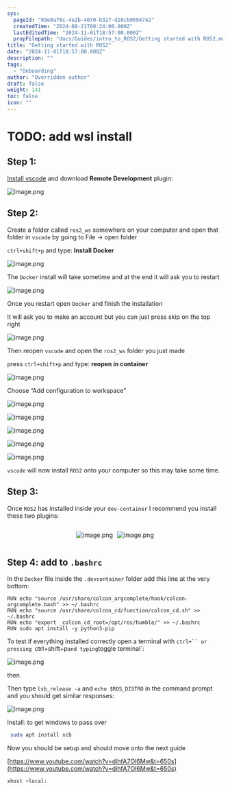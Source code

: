```yaml
---
sys:
  pageId: "89e0a78c-4e2b-4070-b327-d28cb0694742"
  createdTime: "2024-08-21T00:24:00.000Z"
  lastEditedTime: "2024-11-01T18:57:00.000Z"
  propFilepath: "docs/Guides/intro_to_ROS2/Getting started with ROS2.md"
title: "Getting started with ROS2"
date: "2024-11-01T18:57:00.000Z"
description: ""
tags:
  - "Onboarding"
author: "Overridden author"
draft: false
weight: 141
toc: false
icon: ""
---
```


# TODO: add wsl install

## Step 1:

[Install vscode](https://code.visualstudio.com/download) and download **Remote Development** plugin:

![image.png](https://prod-files-secure.s3.us-west-2.amazonaws.com/d518164a-d88e-44d1-a4ee-3adb3bd8bce0/efb52993-1881-4a40-b95e-6f020334f022/image.png?X-Amz-Algorithm=AWS4-HMAC-SHA256&X-Amz-Content-Sha256=UNSIGNED-PAYLOAD&X-Amz-Credential=ASIAZI2LB466UWW6YBND%2F20250429%2Fus-west-2%2Fs3%2Faws4_request&X-Amz-Date=20250429T100947Z&X-Amz-Expires=3600&X-Amz-Security-Token=IQoJb3JpZ2luX2VjEPL%2F%2F%2F%2F%2F%2F%2F%2F%2F%2FwEaCXVzLXdlc3QtMiJHMEUCIQCx4rIXWF16e%2Fl%2BXoF01Xn2%2BZ7Iz7JEtC9XtBOvOmSMkQIgIH0JVOMgW%2BkbCpTHmlGZcWUnynFZfTmsvh39sBkAMMkqiAQIi%2F%2F%2F%2F%2F%2F%2F%2F%2F%2F%2FARAAGgw2Mzc0MjMxODM4MDUiDJuY4fSYsS%2FDtmvMuSrcA0m6FzQi7fIUYjwmVP3Z1cEmx%2FTSQA9hNd6IGkTlX1PaQ6nWuXCCWQLAEIFjqZehP9RljCIe10gLIUiwwi78G%2B7x3FcUZgRPJ3DcsPl7Zh2Smt7EvK8K8X9XO3vM9iUIkXps6QyAfCNnerL4ODkoqYVWLvO7zpZ0%2B8jQoKtNS9uunAl6Dcw1SPuh436dU9HYmW3%2F%2Brr32AM38UAbyLE0KIQnscuUsyfpOIQBJz59twn7ptTQzBRRj0kTk3lgpAeqEBd97eeUwsOxHIsOIm%2Bx9Yb4%2Fs5E%2FM5BTZcEy1WQYqb4ZC6T8hppfzy8CdXswPO724dRys%2BTRszE%2B32oFPNYvAtxFwj8Orw5h16lUqy79vBMvbpeknjyokJOCUnMuEaJXYJkr3jzIFQ%2F5Go4c8L4v2q0dHCovl%2Bg%2B2KnJdmIntSe69Vz%2FtU%2FLKR1CR%2B6P63ABP2THq%2FAoxFpuhagpv0WKEVNSifSGNV1i89Tw1CM7TlmlB5MBmmMa%2B%2FjqX7M3eDrK3dvSgE32%2Bie0jE%2B2KR9q4iOHUXk2JUMo14Xh9TWU5ol8blhPJUgPI%2BxCu94vSJniFTBe61%2F3OWnFwBZXKr9VjfYqk%2BufY0Zjxb6XUXngZ%2BpsrhU1VtrofOMEk%2FeMPzDwsAGOqUBT8hxcqKrLLFthxgWEHIxSytGfGApYqNGENss1EtQszekeoRdL3umHqiuWwL6RUSN9z9J%2BHg2LwN72zTM2PBzwEB2w2tMAE5hOOUhqCF30egsE6gPAywadGhEn1bCsFmsMG0FXJxQsSEu2vYxIHKaN1h6MeWXJlRkpdvUSw8%2FSRdqz7G5vGZW7Fnuc4iBhi3jArW1OUpzijcTRMST3iNav%2FYAEBQr&X-Amz-Signature=1aaf79373227ef639e18244dbc80cb0ddbd061bafe7df0f5973c1f473833d324&X-Amz-SignedHeaders=host&x-id=GetObject)

## Step 2:

Create a folder called `ros2_ws` somewhere on your computer and open that folder in `vscode` by going to File → open folder 

`ctrl+shift+p` and type: **Install Docker**

![image.png](https://prod-files-secure.s3.us-west-2.amazonaws.com/d518164a-d88e-44d1-a4ee-3adb3bd8bce0/2269dc0e-1cd5-47ff-bceb-c04ad9b2eab0/image.png?X-Amz-Algorithm=AWS4-HMAC-SHA256&X-Amz-Content-Sha256=UNSIGNED-PAYLOAD&X-Amz-Credential=ASIAZI2LB466UWW6YBND%2F20250429%2Fus-west-2%2Fs3%2Faws4_request&X-Amz-Date=20250429T100947Z&X-Amz-Expires=3600&X-Amz-Security-Token=IQoJb3JpZ2luX2VjEPL%2F%2F%2F%2F%2F%2F%2F%2F%2F%2FwEaCXVzLXdlc3QtMiJHMEUCIQCx4rIXWF16e%2Fl%2BXoF01Xn2%2BZ7Iz7JEtC9XtBOvOmSMkQIgIH0JVOMgW%2BkbCpTHmlGZcWUnynFZfTmsvh39sBkAMMkqiAQIi%2F%2F%2F%2F%2F%2F%2F%2F%2F%2F%2FARAAGgw2Mzc0MjMxODM4MDUiDJuY4fSYsS%2FDtmvMuSrcA0m6FzQi7fIUYjwmVP3Z1cEmx%2FTSQA9hNd6IGkTlX1PaQ6nWuXCCWQLAEIFjqZehP9RljCIe10gLIUiwwi78G%2B7x3FcUZgRPJ3DcsPl7Zh2Smt7EvK8K8X9XO3vM9iUIkXps6QyAfCNnerL4ODkoqYVWLvO7zpZ0%2B8jQoKtNS9uunAl6Dcw1SPuh436dU9HYmW3%2F%2Brr32AM38UAbyLE0KIQnscuUsyfpOIQBJz59twn7ptTQzBRRj0kTk3lgpAeqEBd97eeUwsOxHIsOIm%2Bx9Yb4%2Fs5E%2FM5BTZcEy1WQYqb4ZC6T8hppfzy8CdXswPO724dRys%2BTRszE%2B32oFPNYvAtxFwj8Orw5h16lUqy79vBMvbpeknjyokJOCUnMuEaJXYJkr3jzIFQ%2F5Go4c8L4v2q0dHCovl%2Bg%2B2KnJdmIntSe69Vz%2FtU%2FLKR1CR%2B6P63ABP2THq%2FAoxFpuhagpv0WKEVNSifSGNV1i89Tw1CM7TlmlB5MBmmMa%2B%2FjqX7M3eDrK3dvSgE32%2Bie0jE%2B2KR9q4iOHUXk2JUMo14Xh9TWU5ol8blhPJUgPI%2BxCu94vSJniFTBe61%2F3OWnFwBZXKr9VjfYqk%2BufY0Zjxb6XUXngZ%2BpsrhU1VtrofOMEk%2FeMPzDwsAGOqUBT8hxcqKrLLFthxgWEHIxSytGfGApYqNGENss1EtQszekeoRdL3umHqiuWwL6RUSN9z9J%2BHg2LwN72zTM2PBzwEB2w2tMAE5hOOUhqCF30egsE6gPAywadGhEn1bCsFmsMG0FXJxQsSEu2vYxIHKaN1h6MeWXJlRkpdvUSw8%2FSRdqz7G5vGZW7Fnuc4iBhi3jArW1OUpzijcTRMST3iNav%2FYAEBQr&X-Amz-Signature=b3c4dad29b0ad3887e1a9eb6daac6779e616c27f3da9da23fb6665cea011605d&X-Amz-SignedHeaders=host&x-id=GetObject)

The `Docker` install will take sometime and at the end it will ask you to restart

![image.png](https://prod-files-secure.s3.us-west-2.amazonaws.com/d518164a-d88e-44d1-a4ee-3adb3bd8bce0/ed233f78-be33-4b1f-b89c-9c346c0e961e/image.png?X-Amz-Algorithm=AWS4-HMAC-SHA256&X-Amz-Content-Sha256=UNSIGNED-PAYLOAD&X-Amz-Credential=ASIAZI2LB466UWW6YBND%2F20250429%2Fus-west-2%2Fs3%2Faws4_request&X-Amz-Date=20250429T100947Z&X-Amz-Expires=3600&X-Amz-Security-Token=IQoJb3JpZ2luX2VjEPL%2F%2F%2F%2F%2F%2F%2F%2F%2F%2FwEaCXVzLXdlc3QtMiJHMEUCIQCx4rIXWF16e%2Fl%2BXoF01Xn2%2BZ7Iz7JEtC9XtBOvOmSMkQIgIH0JVOMgW%2BkbCpTHmlGZcWUnynFZfTmsvh39sBkAMMkqiAQIi%2F%2F%2F%2F%2F%2F%2F%2F%2F%2F%2FARAAGgw2Mzc0MjMxODM4MDUiDJuY4fSYsS%2FDtmvMuSrcA0m6FzQi7fIUYjwmVP3Z1cEmx%2FTSQA9hNd6IGkTlX1PaQ6nWuXCCWQLAEIFjqZehP9RljCIe10gLIUiwwi78G%2B7x3FcUZgRPJ3DcsPl7Zh2Smt7EvK8K8X9XO3vM9iUIkXps6QyAfCNnerL4ODkoqYVWLvO7zpZ0%2B8jQoKtNS9uunAl6Dcw1SPuh436dU9HYmW3%2F%2Brr32AM38UAbyLE0KIQnscuUsyfpOIQBJz59twn7ptTQzBRRj0kTk3lgpAeqEBd97eeUwsOxHIsOIm%2Bx9Yb4%2Fs5E%2FM5BTZcEy1WQYqb4ZC6T8hppfzy8CdXswPO724dRys%2BTRszE%2B32oFPNYvAtxFwj8Orw5h16lUqy79vBMvbpeknjyokJOCUnMuEaJXYJkr3jzIFQ%2F5Go4c8L4v2q0dHCovl%2Bg%2B2KnJdmIntSe69Vz%2FtU%2FLKR1CR%2B6P63ABP2THq%2FAoxFpuhagpv0WKEVNSifSGNV1i89Tw1CM7TlmlB5MBmmMa%2B%2FjqX7M3eDrK3dvSgE32%2Bie0jE%2B2KR9q4iOHUXk2JUMo14Xh9TWU5ol8blhPJUgPI%2BxCu94vSJniFTBe61%2F3OWnFwBZXKr9VjfYqk%2BufY0Zjxb6XUXngZ%2BpsrhU1VtrofOMEk%2FeMPzDwsAGOqUBT8hxcqKrLLFthxgWEHIxSytGfGApYqNGENss1EtQszekeoRdL3umHqiuWwL6RUSN9z9J%2BHg2LwN72zTM2PBzwEB2w2tMAE5hOOUhqCF30egsE6gPAywadGhEn1bCsFmsMG0FXJxQsSEu2vYxIHKaN1h6MeWXJlRkpdvUSw8%2FSRdqz7G5vGZW7Fnuc4iBhi3jArW1OUpzijcTRMST3iNav%2FYAEBQr&X-Amz-Signature=f00af06474bf4b251bf86399e640dd4029456f623d75874a50e9c3071700094a&X-Amz-SignedHeaders=host&x-id=GetObject)

Once you restart open `Docker` and finish the installation

It will ask you to make an account but you can just press skip on the top right

![image.png](https://prod-files-secure.s3.us-west-2.amazonaws.com/d518164a-d88e-44d1-a4ee-3adb3bd8bce0/21010ad9-1659-4fd9-9f59-9932a09b2a3d/image.png?X-Amz-Algorithm=AWS4-HMAC-SHA256&X-Amz-Content-Sha256=UNSIGNED-PAYLOAD&X-Amz-Credential=ASIAZI2LB466UWW6YBND%2F20250429%2Fus-west-2%2Fs3%2Faws4_request&X-Amz-Date=20250429T100947Z&X-Amz-Expires=3600&X-Amz-Security-Token=IQoJb3JpZ2luX2VjEPL%2F%2F%2F%2F%2F%2F%2F%2F%2F%2FwEaCXVzLXdlc3QtMiJHMEUCIQCx4rIXWF16e%2Fl%2BXoF01Xn2%2BZ7Iz7JEtC9XtBOvOmSMkQIgIH0JVOMgW%2BkbCpTHmlGZcWUnynFZfTmsvh39sBkAMMkqiAQIi%2F%2F%2F%2F%2F%2F%2F%2F%2F%2F%2FARAAGgw2Mzc0MjMxODM4MDUiDJuY4fSYsS%2FDtmvMuSrcA0m6FzQi7fIUYjwmVP3Z1cEmx%2FTSQA9hNd6IGkTlX1PaQ6nWuXCCWQLAEIFjqZehP9RljCIe10gLIUiwwi78G%2B7x3FcUZgRPJ3DcsPl7Zh2Smt7EvK8K8X9XO3vM9iUIkXps6QyAfCNnerL4ODkoqYVWLvO7zpZ0%2B8jQoKtNS9uunAl6Dcw1SPuh436dU9HYmW3%2F%2Brr32AM38UAbyLE0KIQnscuUsyfpOIQBJz59twn7ptTQzBRRj0kTk3lgpAeqEBd97eeUwsOxHIsOIm%2Bx9Yb4%2Fs5E%2FM5BTZcEy1WQYqb4ZC6T8hppfzy8CdXswPO724dRys%2BTRszE%2B32oFPNYvAtxFwj8Orw5h16lUqy79vBMvbpeknjyokJOCUnMuEaJXYJkr3jzIFQ%2F5Go4c8L4v2q0dHCovl%2Bg%2B2KnJdmIntSe69Vz%2FtU%2FLKR1CR%2B6P63ABP2THq%2FAoxFpuhagpv0WKEVNSifSGNV1i89Tw1CM7TlmlB5MBmmMa%2B%2FjqX7M3eDrK3dvSgE32%2Bie0jE%2B2KR9q4iOHUXk2JUMo14Xh9TWU5ol8blhPJUgPI%2BxCu94vSJniFTBe61%2F3OWnFwBZXKr9VjfYqk%2BufY0Zjxb6XUXngZ%2BpsrhU1VtrofOMEk%2FeMPzDwsAGOqUBT8hxcqKrLLFthxgWEHIxSytGfGApYqNGENss1EtQszekeoRdL3umHqiuWwL6RUSN9z9J%2BHg2LwN72zTM2PBzwEB2w2tMAE5hOOUhqCF30egsE6gPAywadGhEn1bCsFmsMG0FXJxQsSEu2vYxIHKaN1h6MeWXJlRkpdvUSw8%2FSRdqz7G5vGZW7Fnuc4iBhi3jArW1OUpzijcTRMST3iNav%2FYAEBQr&X-Amz-Signature=d4353722f497c3c6c487451a0779e5cf47fe41f34758f81440b2ee0c969632fa&X-Amz-SignedHeaders=host&x-id=GetObject)

Then reopen `vscode` and open the `ros2_ws` folder you just made

press `ctrl+shift+p` and type: **reopen in container**

![image.png](https://prod-files-secure.s3.us-west-2.amazonaws.com/d518164a-d88e-44d1-a4ee-3adb3bd8bce0/4e93b8c2-41ad-488c-8095-c74205196118/image.png?X-Amz-Algorithm=AWS4-HMAC-SHA256&X-Amz-Content-Sha256=UNSIGNED-PAYLOAD&X-Amz-Credential=ASIAZI2LB466UWW6YBND%2F20250429%2Fus-west-2%2Fs3%2Faws4_request&X-Amz-Date=20250429T100947Z&X-Amz-Expires=3600&X-Amz-Security-Token=IQoJb3JpZ2luX2VjEPL%2F%2F%2F%2F%2F%2F%2F%2F%2F%2FwEaCXVzLXdlc3QtMiJHMEUCIQCx4rIXWF16e%2Fl%2BXoF01Xn2%2BZ7Iz7JEtC9XtBOvOmSMkQIgIH0JVOMgW%2BkbCpTHmlGZcWUnynFZfTmsvh39sBkAMMkqiAQIi%2F%2F%2F%2F%2F%2F%2F%2F%2F%2F%2FARAAGgw2Mzc0MjMxODM4MDUiDJuY4fSYsS%2FDtmvMuSrcA0m6FzQi7fIUYjwmVP3Z1cEmx%2FTSQA9hNd6IGkTlX1PaQ6nWuXCCWQLAEIFjqZehP9RljCIe10gLIUiwwi78G%2B7x3FcUZgRPJ3DcsPl7Zh2Smt7EvK8K8X9XO3vM9iUIkXps6QyAfCNnerL4ODkoqYVWLvO7zpZ0%2B8jQoKtNS9uunAl6Dcw1SPuh436dU9HYmW3%2F%2Brr32AM38UAbyLE0KIQnscuUsyfpOIQBJz59twn7ptTQzBRRj0kTk3lgpAeqEBd97eeUwsOxHIsOIm%2Bx9Yb4%2Fs5E%2FM5BTZcEy1WQYqb4ZC6T8hppfzy8CdXswPO724dRys%2BTRszE%2B32oFPNYvAtxFwj8Orw5h16lUqy79vBMvbpeknjyokJOCUnMuEaJXYJkr3jzIFQ%2F5Go4c8L4v2q0dHCovl%2Bg%2B2KnJdmIntSe69Vz%2FtU%2FLKR1CR%2B6P63ABP2THq%2FAoxFpuhagpv0WKEVNSifSGNV1i89Tw1CM7TlmlB5MBmmMa%2B%2FjqX7M3eDrK3dvSgE32%2Bie0jE%2B2KR9q4iOHUXk2JUMo14Xh9TWU5ol8blhPJUgPI%2BxCu94vSJniFTBe61%2F3OWnFwBZXKr9VjfYqk%2BufY0Zjxb6XUXngZ%2BpsrhU1VtrofOMEk%2FeMPzDwsAGOqUBT8hxcqKrLLFthxgWEHIxSytGfGApYqNGENss1EtQszekeoRdL3umHqiuWwL6RUSN9z9J%2BHg2LwN72zTM2PBzwEB2w2tMAE5hOOUhqCF30egsE6gPAywadGhEn1bCsFmsMG0FXJxQsSEu2vYxIHKaN1h6MeWXJlRkpdvUSw8%2FSRdqz7G5vGZW7Fnuc4iBhi3jArW1OUpzijcTRMST3iNav%2FYAEBQr&X-Amz-Signature=99bd6aed9d2ba1942f155c5bc9ace64b24befa75435c76a08c0802deab06058d&X-Amz-SignedHeaders=host&x-id=GetObject)

Choose “Add configuration to workspace”

![image.png](https://prod-files-secure.s3.us-west-2.amazonaws.com/d518164a-d88e-44d1-a4ee-3adb3bd8bce0/9560b282-5060-4989-ba37-97e7b2c22476/image.png?X-Amz-Algorithm=AWS4-HMAC-SHA256&X-Amz-Content-Sha256=UNSIGNED-PAYLOAD&X-Amz-Credential=ASIAZI2LB466UWW6YBND%2F20250429%2Fus-west-2%2Fs3%2Faws4_request&X-Amz-Date=20250429T100947Z&X-Amz-Expires=3600&X-Amz-Security-Token=IQoJb3JpZ2luX2VjEPL%2F%2F%2F%2F%2F%2F%2F%2F%2F%2FwEaCXVzLXdlc3QtMiJHMEUCIQCx4rIXWF16e%2Fl%2BXoF01Xn2%2BZ7Iz7JEtC9XtBOvOmSMkQIgIH0JVOMgW%2BkbCpTHmlGZcWUnynFZfTmsvh39sBkAMMkqiAQIi%2F%2F%2F%2F%2F%2F%2F%2F%2F%2F%2FARAAGgw2Mzc0MjMxODM4MDUiDJuY4fSYsS%2FDtmvMuSrcA0m6FzQi7fIUYjwmVP3Z1cEmx%2FTSQA9hNd6IGkTlX1PaQ6nWuXCCWQLAEIFjqZehP9RljCIe10gLIUiwwi78G%2B7x3FcUZgRPJ3DcsPl7Zh2Smt7EvK8K8X9XO3vM9iUIkXps6QyAfCNnerL4ODkoqYVWLvO7zpZ0%2B8jQoKtNS9uunAl6Dcw1SPuh436dU9HYmW3%2F%2Brr32AM38UAbyLE0KIQnscuUsyfpOIQBJz59twn7ptTQzBRRj0kTk3lgpAeqEBd97eeUwsOxHIsOIm%2Bx9Yb4%2Fs5E%2FM5BTZcEy1WQYqb4ZC6T8hppfzy8CdXswPO724dRys%2BTRszE%2B32oFPNYvAtxFwj8Orw5h16lUqy79vBMvbpeknjyokJOCUnMuEaJXYJkr3jzIFQ%2F5Go4c8L4v2q0dHCovl%2Bg%2B2KnJdmIntSe69Vz%2FtU%2FLKR1CR%2B6P63ABP2THq%2FAoxFpuhagpv0WKEVNSifSGNV1i89Tw1CM7TlmlB5MBmmMa%2B%2FjqX7M3eDrK3dvSgE32%2Bie0jE%2B2KR9q4iOHUXk2JUMo14Xh9TWU5ol8blhPJUgPI%2BxCu94vSJniFTBe61%2F3OWnFwBZXKr9VjfYqk%2BufY0Zjxb6XUXngZ%2BpsrhU1VtrofOMEk%2FeMPzDwsAGOqUBT8hxcqKrLLFthxgWEHIxSytGfGApYqNGENss1EtQszekeoRdL3umHqiuWwL6RUSN9z9J%2BHg2LwN72zTM2PBzwEB2w2tMAE5hOOUhqCF30egsE6gPAywadGhEn1bCsFmsMG0FXJxQsSEu2vYxIHKaN1h6MeWXJlRkpdvUSw8%2FSRdqz7G5vGZW7Fnuc4iBhi3jArW1OUpzijcTRMST3iNav%2FYAEBQr&X-Amz-Signature=664f1dc0de5de8e02c96586286ff4616b650eecf2ac35071826c7d6209bba4af&X-Amz-SignedHeaders=host&x-id=GetObject)

![image.png](https://prod-files-secure.s3.us-west-2.amazonaws.com/d518164a-d88e-44d1-a4ee-3adb3bd8bce0/2ee63f81-886b-48e8-a553-dc6e5eac99e4/image.png?X-Amz-Algorithm=AWS4-HMAC-SHA256&X-Amz-Content-Sha256=UNSIGNED-PAYLOAD&X-Amz-Credential=ASIAZI2LB466UWW6YBND%2F20250429%2Fus-west-2%2Fs3%2Faws4_request&X-Amz-Date=20250429T100947Z&X-Amz-Expires=3600&X-Amz-Security-Token=IQoJb3JpZ2luX2VjEPL%2F%2F%2F%2F%2F%2F%2F%2F%2F%2FwEaCXVzLXdlc3QtMiJHMEUCIQCx4rIXWF16e%2Fl%2BXoF01Xn2%2BZ7Iz7JEtC9XtBOvOmSMkQIgIH0JVOMgW%2BkbCpTHmlGZcWUnynFZfTmsvh39sBkAMMkqiAQIi%2F%2F%2F%2F%2F%2F%2F%2F%2F%2F%2FARAAGgw2Mzc0MjMxODM4MDUiDJuY4fSYsS%2FDtmvMuSrcA0m6FzQi7fIUYjwmVP3Z1cEmx%2FTSQA9hNd6IGkTlX1PaQ6nWuXCCWQLAEIFjqZehP9RljCIe10gLIUiwwi78G%2B7x3FcUZgRPJ3DcsPl7Zh2Smt7EvK8K8X9XO3vM9iUIkXps6QyAfCNnerL4ODkoqYVWLvO7zpZ0%2B8jQoKtNS9uunAl6Dcw1SPuh436dU9HYmW3%2F%2Brr32AM38UAbyLE0KIQnscuUsyfpOIQBJz59twn7ptTQzBRRj0kTk3lgpAeqEBd97eeUwsOxHIsOIm%2Bx9Yb4%2Fs5E%2FM5BTZcEy1WQYqb4ZC6T8hppfzy8CdXswPO724dRys%2BTRszE%2B32oFPNYvAtxFwj8Orw5h16lUqy79vBMvbpeknjyokJOCUnMuEaJXYJkr3jzIFQ%2F5Go4c8L4v2q0dHCovl%2Bg%2B2KnJdmIntSe69Vz%2FtU%2FLKR1CR%2B6P63ABP2THq%2FAoxFpuhagpv0WKEVNSifSGNV1i89Tw1CM7TlmlB5MBmmMa%2B%2FjqX7M3eDrK3dvSgE32%2Bie0jE%2B2KR9q4iOHUXk2JUMo14Xh9TWU5ol8blhPJUgPI%2BxCu94vSJniFTBe61%2F3OWnFwBZXKr9VjfYqk%2BufY0Zjxb6XUXngZ%2BpsrhU1VtrofOMEk%2FeMPzDwsAGOqUBT8hxcqKrLLFthxgWEHIxSytGfGApYqNGENss1EtQszekeoRdL3umHqiuWwL6RUSN9z9J%2BHg2LwN72zTM2PBzwEB2w2tMAE5hOOUhqCF30egsE6gPAywadGhEn1bCsFmsMG0FXJxQsSEu2vYxIHKaN1h6MeWXJlRkpdvUSw8%2FSRdqz7G5vGZW7Fnuc4iBhi3jArW1OUpzijcTRMST3iNav%2FYAEBQr&X-Amz-Signature=25e73d6fc82c0af32672c7953bb56f41614d7163d6284a8d7401ab58fce65d3b&X-Amz-SignedHeaders=host&x-id=GetObject)

![image.png](https://prod-files-secure.s3.us-west-2.amazonaws.com/d518164a-d88e-44d1-a4ee-3adb3bd8bce0/ae1580b2-b048-407e-aed9-b584224a7a04/image.png?X-Amz-Algorithm=AWS4-HMAC-SHA256&X-Amz-Content-Sha256=UNSIGNED-PAYLOAD&X-Amz-Credential=ASIAZI2LB466UWW6YBND%2F20250429%2Fus-west-2%2Fs3%2Faws4_request&X-Amz-Date=20250429T100947Z&X-Amz-Expires=3600&X-Amz-Security-Token=IQoJb3JpZ2luX2VjEPL%2F%2F%2F%2F%2F%2F%2F%2F%2F%2FwEaCXVzLXdlc3QtMiJHMEUCIQCx4rIXWF16e%2Fl%2BXoF01Xn2%2BZ7Iz7JEtC9XtBOvOmSMkQIgIH0JVOMgW%2BkbCpTHmlGZcWUnynFZfTmsvh39sBkAMMkqiAQIi%2F%2F%2F%2F%2F%2F%2F%2F%2F%2F%2FARAAGgw2Mzc0MjMxODM4MDUiDJuY4fSYsS%2FDtmvMuSrcA0m6FzQi7fIUYjwmVP3Z1cEmx%2FTSQA9hNd6IGkTlX1PaQ6nWuXCCWQLAEIFjqZehP9RljCIe10gLIUiwwi78G%2B7x3FcUZgRPJ3DcsPl7Zh2Smt7EvK8K8X9XO3vM9iUIkXps6QyAfCNnerL4ODkoqYVWLvO7zpZ0%2B8jQoKtNS9uunAl6Dcw1SPuh436dU9HYmW3%2F%2Brr32AM38UAbyLE0KIQnscuUsyfpOIQBJz59twn7ptTQzBRRj0kTk3lgpAeqEBd97eeUwsOxHIsOIm%2Bx9Yb4%2Fs5E%2FM5BTZcEy1WQYqb4ZC6T8hppfzy8CdXswPO724dRys%2BTRszE%2B32oFPNYvAtxFwj8Orw5h16lUqy79vBMvbpeknjyokJOCUnMuEaJXYJkr3jzIFQ%2F5Go4c8L4v2q0dHCovl%2Bg%2B2KnJdmIntSe69Vz%2FtU%2FLKR1CR%2B6P63ABP2THq%2FAoxFpuhagpv0WKEVNSifSGNV1i89Tw1CM7TlmlB5MBmmMa%2B%2FjqX7M3eDrK3dvSgE32%2Bie0jE%2B2KR9q4iOHUXk2JUMo14Xh9TWU5ol8blhPJUgPI%2BxCu94vSJniFTBe61%2F3OWnFwBZXKr9VjfYqk%2BufY0Zjxb6XUXngZ%2BpsrhU1VtrofOMEk%2FeMPzDwsAGOqUBT8hxcqKrLLFthxgWEHIxSytGfGApYqNGENss1EtQszekeoRdL3umHqiuWwL6RUSN9z9J%2BHg2LwN72zTM2PBzwEB2w2tMAE5hOOUhqCF30egsE6gPAywadGhEn1bCsFmsMG0FXJxQsSEu2vYxIHKaN1h6MeWXJlRkpdvUSw8%2FSRdqz7G5vGZW7Fnuc4iBhi3jArW1OUpzijcTRMST3iNav%2FYAEBQr&X-Amz-Signature=a3fb6044123510d2176ef02625238234deda3abef0e86e3a82f9d8c7553d8e5b&X-Amz-SignedHeaders=host&x-id=GetObject)

![image.png](https://prod-files-secure.s3.us-west-2.amazonaws.com/d518164a-d88e-44d1-a4ee-3adb3bd8bce0/53255b28-f75e-430f-b9e3-c0ac8577e42b/image.png?X-Amz-Algorithm=AWS4-HMAC-SHA256&X-Amz-Content-Sha256=UNSIGNED-PAYLOAD&X-Amz-Credential=ASIAZI2LB466UWW6YBND%2F20250429%2Fus-west-2%2Fs3%2Faws4_request&X-Amz-Date=20250429T100947Z&X-Amz-Expires=3600&X-Amz-Security-Token=IQoJb3JpZ2luX2VjEPL%2F%2F%2F%2F%2F%2F%2F%2F%2F%2FwEaCXVzLXdlc3QtMiJHMEUCIQCx4rIXWF16e%2Fl%2BXoF01Xn2%2BZ7Iz7JEtC9XtBOvOmSMkQIgIH0JVOMgW%2BkbCpTHmlGZcWUnynFZfTmsvh39sBkAMMkqiAQIi%2F%2F%2F%2F%2F%2F%2F%2F%2F%2F%2FARAAGgw2Mzc0MjMxODM4MDUiDJuY4fSYsS%2FDtmvMuSrcA0m6FzQi7fIUYjwmVP3Z1cEmx%2FTSQA9hNd6IGkTlX1PaQ6nWuXCCWQLAEIFjqZehP9RljCIe10gLIUiwwi78G%2B7x3FcUZgRPJ3DcsPl7Zh2Smt7EvK8K8X9XO3vM9iUIkXps6QyAfCNnerL4ODkoqYVWLvO7zpZ0%2B8jQoKtNS9uunAl6Dcw1SPuh436dU9HYmW3%2F%2Brr32AM38UAbyLE0KIQnscuUsyfpOIQBJz59twn7ptTQzBRRj0kTk3lgpAeqEBd97eeUwsOxHIsOIm%2Bx9Yb4%2Fs5E%2FM5BTZcEy1WQYqb4ZC6T8hppfzy8CdXswPO724dRys%2BTRszE%2B32oFPNYvAtxFwj8Orw5h16lUqy79vBMvbpeknjyokJOCUnMuEaJXYJkr3jzIFQ%2F5Go4c8L4v2q0dHCovl%2Bg%2B2KnJdmIntSe69Vz%2FtU%2FLKR1CR%2B6P63ABP2THq%2FAoxFpuhagpv0WKEVNSifSGNV1i89Tw1CM7TlmlB5MBmmMa%2B%2FjqX7M3eDrK3dvSgE32%2Bie0jE%2B2KR9q4iOHUXk2JUMo14Xh9TWU5ol8blhPJUgPI%2BxCu94vSJniFTBe61%2F3OWnFwBZXKr9VjfYqk%2BufY0Zjxb6XUXngZ%2BpsrhU1VtrofOMEk%2FeMPzDwsAGOqUBT8hxcqKrLLFthxgWEHIxSytGfGApYqNGENss1EtQszekeoRdL3umHqiuWwL6RUSN9z9J%2BHg2LwN72zTM2PBzwEB2w2tMAE5hOOUhqCF30egsE6gPAywadGhEn1bCsFmsMG0FXJxQsSEu2vYxIHKaN1h6MeWXJlRkpdvUSw8%2FSRdqz7G5vGZW7Fnuc4iBhi3jArW1OUpzijcTRMST3iNav%2FYAEBQr&X-Amz-Signature=554ac22277434af91d461f3926de20ece022773d4c2a39687cc72a815e6a1325&X-Amz-SignedHeaders=host&x-id=GetObject)

![image.png](https://prod-files-secure.s3.us-west-2.amazonaws.com/d518164a-d88e-44d1-a4ee-3adb3bd8bce0/7c562767-5af9-4ffb-97d1-327bcdf4ee00/image.png?X-Amz-Algorithm=AWS4-HMAC-SHA256&X-Amz-Content-Sha256=UNSIGNED-PAYLOAD&X-Amz-Credential=ASIAZI2LB466UWW6YBND%2F20250429%2Fus-west-2%2Fs3%2Faws4_request&X-Amz-Date=20250429T100947Z&X-Amz-Expires=3600&X-Amz-Security-Token=IQoJb3JpZ2luX2VjEPL%2F%2F%2F%2F%2F%2F%2F%2F%2F%2FwEaCXVzLXdlc3QtMiJHMEUCIQCx4rIXWF16e%2Fl%2BXoF01Xn2%2BZ7Iz7JEtC9XtBOvOmSMkQIgIH0JVOMgW%2BkbCpTHmlGZcWUnynFZfTmsvh39sBkAMMkqiAQIi%2F%2F%2F%2F%2F%2F%2F%2F%2F%2F%2FARAAGgw2Mzc0MjMxODM4MDUiDJuY4fSYsS%2FDtmvMuSrcA0m6FzQi7fIUYjwmVP3Z1cEmx%2FTSQA9hNd6IGkTlX1PaQ6nWuXCCWQLAEIFjqZehP9RljCIe10gLIUiwwi78G%2B7x3FcUZgRPJ3DcsPl7Zh2Smt7EvK8K8X9XO3vM9iUIkXps6QyAfCNnerL4ODkoqYVWLvO7zpZ0%2B8jQoKtNS9uunAl6Dcw1SPuh436dU9HYmW3%2F%2Brr32AM38UAbyLE0KIQnscuUsyfpOIQBJz59twn7ptTQzBRRj0kTk3lgpAeqEBd97eeUwsOxHIsOIm%2Bx9Yb4%2Fs5E%2FM5BTZcEy1WQYqb4ZC6T8hppfzy8CdXswPO724dRys%2BTRszE%2B32oFPNYvAtxFwj8Orw5h16lUqy79vBMvbpeknjyokJOCUnMuEaJXYJkr3jzIFQ%2F5Go4c8L4v2q0dHCovl%2Bg%2B2KnJdmIntSe69Vz%2FtU%2FLKR1CR%2B6P63ABP2THq%2FAoxFpuhagpv0WKEVNSifSGNV1i89Tw1CM7TlmlB5MBmmMa%2B%2FjqX7M3eDrK3dvSgE32%2Bie0jE%2B2KR9q4iOHUXk2JUMo14Xh9TWU5ol8blhPJUgPI%2BxCu94vSJniFTBe61%2F3OWnFwBZXKr9VjfYqk%2BufY0Zjxb6XUXngZ%2BpsrhU1VtrofOMEk%2FeMPzDwsAGOqUBT8hxcqKrLLFthxgWEHIxSytGfGApYqNGENss1EtQszekeoRdL3umHqiuWwL6RUSN9z9J%2BHg2LwN72zTM2PBzwEB2w2tMAE5hOOUhqCF30egsE6gPAywadGhEn1bCsFmsMG0FXJxQsSEu2vYxIHKaN1h6MeWXJlRkpdvUSw8%2FSRdqz7G5vGZW7Fnuc4iBhi3jArW1OUpzijcTRMST3iNav%2FYAEBQr&X-Amz-Signature=1b0be5a23f7ff7ae0c8f434bc86c2952c04ae91bce10d034a2d2d6f02a04b337&X-Amz-SignedHeaders=host&x-id=GetObject)

`vscode` will now install `ROS2` onto your computer so this may take some time.

## Step 3:

Once `ROS2` has installed inside your `dev-container` I recommend you install these two plugins:

<div style="display: flex;flex-direction: row; column-gap:10px; max-width: 630px;justify-content: center;">
<div>

![image.png](https://prod-files-secure.s3.us-west-2.amazonaws.com/d518164a-d88e-44d1-a4ee-3adb3bd8bce0/3fc3d550-5a54-4ba1-ba6b-faa01cdb7369/image.png?X-Amz-Algorithm=AWS4-HMAC-SHA256&X-Amz-Content-Sha256=UNSIGNED-PAYLOAD&X-Amz-Credential=ASIAZI2LB4662VXCH47D%2F20250429%2Fus-west-2%2Fs3%2Faws4_request&X-Amz-Date=20250429T100950Z&X-Amz-Expires=3600&X-Amz-Security-Token=IQoJb3JpZ2luX2VjEPL%2F%2F%2F%2F%2F%2F%2F%2F%2F%2FwEaCXVzLXdlc3QtMiJHMEUCIEwUH42lHohJKY%2BMdn%2BX3TXixD0Q33tkkMNC3g0e1WenAiEAqTVMwNL6N2dIJYrXpok97RCjZRgMXKQdsd%2BbgbYfRZwqiAQIi%2F%2F%2F%2F%2F%2F%2F%2F%2F%2F%2FARAAGgw2Mzc0MjMxODM4MDUiDF4TIcfwtxHI%2FRuohCrcA7wcnMiHUojhPQtTMmPyny2z9eDdr00nuYEblz9h7BjGFqHgnO6ebg%2F1Fos4Y2GUgYZwo1IOFstOFX5yVuJn9rSXYm1kqh9Qr9epGOSxA5WxFB5I%2Bhy13tZAvRYVqtYVW96f23kUKYh9k7qEm%2BjByer6Y1J%2FkGMQx5Wq3nUcGt2VGTkPymn3rllgEpVifyrH3ug3ljsRQ9PM8OLjfMhAHnS6K%2FEwINkx%2BAFvUp6CMQjgPmc7Bn8t5pUXuqzzRTXlTJs2PLS79xc83i7tD4LuSmhiHFq%2FUNXVxdAZJZieWTE%2FrtjeMiH0Wruf%2FbhN9APY125jYIh7WZ%2BZ21SiWymRmqaC5FhZjg1Pg9UuKq2tUhzlnc6LjojmaPpbLUmQmFhfo2xWMFq8HV7UifZw7tZT7HPUl%2F234Az%2B2jhWtLr%2F%2BmoW1%2B9abSs4TQ07n3%2BoSiLZCqncp1rOsLm7JQINcPRAuqk9iFjRBQv5eY%2FAxOt%2FYXYxq8I9%2FPn%2FJTPbpvRPGQ4ECnvgGUO0zEMCNm7eP7ceDAeLsOPfrnhXEnqvl2vY8HopcHRVDEOgVDgaQVqj1XlF1DVKkh1LwW6yvTEG6AZY7348aTc5%2FIiL8gdsKCfwavUOBwEjHMQTRZ9VF8SbMIPEwsAGOqUBE4HHlYttj1wqQkLfkxdqnwh4EHtOElUf7f%2FNDndJ5onYuCO4FQRc%2BAFANLPDzSPmKVW2f%2BcbLCBZneY6SmPjEdoyv4NJQ8IqAQBA7LgdOUXGmLqU198uvM2LCXlbxXE1o1KtynVt2fmRYGUlYDGmXozVCDkXfX7y4cbbiMyIhcNyx1kALcMdDAvBEfzRlroSmrbGquo0E3bxwqLKEpl4KvBskJUO&X-Amz-Signature=e202a5e12e7c7daa5a2167d204017070237cae4ce4296d1279fe65bf4e39fae9&X-Amz-SignedHeaders=host&x-id=GetObject)

</div>
<div>

![image.png](https://prod-files-secure.s3.us-west-2.amazonaws.com/d518164a-d88e-44d1-a4ee-3adb3bd8bce0/d994cc66-13c2-4093-a5a3-f84cf4601a82/image.png?X-Amz-Algorithm=AWS4-HMAC-SHA256&X-Amz-Content-Sha256=UNSIGNED-PAYLOAD&X-Amz-Credential=ASIAZI2LB466754QMFEX%2F20250429%2Fus-west-2%2Fs3%2Faws4_request&X-Amz-Date=20250429T100951Z&X-Amz-Expires=3600&X-Amz-Security-Token=IQoJb3JpZ2luX2VjEPL%2F%2F%2F%2F%2F%2F%2F%2F%2F%2FwEaCXVzLXdlc3QtMiJHMEUCIQDani3vHXexZ%2FmnuNHW%2FppqEval9VHPyweoXI7Jhrx5fAIgLVilY%2FxpeuxhiDOtQbWMT8WDyIx5qJaPDv%2Buycu%2Bd70qiAQIi%2F%2F%2F%2F%2F%2F%2F%2F%2F%2F%2FARAAGgw2Mzc0MjMxODM4MDUiDE2M%2FQ2UolqDXLzTRCrcA%2F88pm6OD63HYdP3r2ma3DSGJU5xHcqB6iGnjha0D0Fq4wPbeYhM9K5qtKdqB4Rq9%2FkgdiOEmX%2BO8b66RYDa6jmAQER0nt%2F8NGq%2FbLb5P8N4shfxoI4eCHndjo3tohfW8yCufVhGz9vywslwUzaCQt5dyesRAWHOyiEvTHaRRyRKWw2k2VduETjb8UaHoxULBqt3nqfCpYB%2BjzJZg%2F6V5Z%2B%2BaVLFssdoKBOKCXjjWtUcgtJ9Nn4oEfw9MFXBP2QOWhTIzYUAUUtS7qeN9ejGdrpU4zmFbyhtnReJSRI0bV%2Fbszz1FvT3ham9Mo5Eg4710L767%2BbzJUqmimLAvQXt4oBM6VkmWlOsTjBi7DC8pFuRkFo%2BQx6g2o1IPffmi5oRY6diQBIDZsqsej3Pada4Sxce5hYUz7SHRIYlv0iUOVd%2BJlt9AmZGlnBZChwAW9PhMjJHSWPocYVSGDfRZbM4%2Fj3ovb6JU0DPz5AmceAE4VpQebqYTRz0Z%2BRwT93FaX0721iixoGVDh5SrhmyOGdsMj2oSsYUft2zRjQFfFIZbiyALh1Q2gQBZPCD2PwweN2jzbfUEP90MKMjNm0EG3xAaK95%2FamP5ZvktIQEJvzKC45ulk3AmTefrcbOGVHKMLTDwsAGOqUBlXyjdtAKeoeWH4ivxTKDDLEHLKmceJ5z6h0tt2ai21RdkfibZw7HkfDAwItjl7cZAHjpq8Ub3GKF6%2FfoxmOGx62%2FPEj1GPaQv3IIET9F%2FZRxWwgVvOeYK0ka0OKdOctzUdBkt5hc3OGOyk00mLguw6bSADuF%2F0y5m2bSergieo1Qdvn%2F1X5PMy2l4Ok8du1M5PTU3Cyd3svwWu9YDMJCGSTjmCjc&X-Amz-Signature=ff001e7eaf13498f7130d2157168ae5d4506823cc513627a8f83e8c59f1de717&X-Amz-SignedHeaders=host&x-id=GetObject)

</div>
</div>

## Step 4: add to `.bashrc`

In the `Docker` file inside the `.devcontainer` folder add this line at the very bottom: 

```docker
RUN echo "source /usr/share/colcon_argcomplete/hook/colcon-argcomplete.bash" >> ~/.bashrc
RUN echo "source /usr/share/colcon_cd/function/colcon_cd.sh" >> ~/.bashrc
RUN echo "export _colcon_cd_root=/opt/ros/humble/" >> ~/.bashrc
RUN sudo apt install -y python3-pip 
```

To test if everything installed correctly open a terminal with `ctrl+`` or pressing `ctrl+shift+p` and typing `toggle terminal`:

![image.png](https://prod-files-secure.s3.us-west-2.amazonaws.com/d518164a-d88e-44d1-a4ee-3adb3bd8bce0/6a4943d8-b04e-4c02-9a58-775f3384d1a5/image.png?X-Amz-Algorithm=AWS4-HMAC-SHA256&X-Amz-Content-Sha256=UNSIGNED-PAYLOAD&X-Amz-Credential=ASIAZI2LB466UWW6YBND%2F20250429%2Fus-west-2%2Fs3%2Faws4_request&X-Amz-Date=20250429T100947Z&X-Amz-Expires=3600&X-Amz-Security-Token=IQoJb3JpZ2luX2VjEPL%2F%2F%2F%2F%2F%2F%2F%2F%2F%2FwEaCXVzLXdlc3QtMiJHMEUCIQCx4rIXWF16e%2Fl%2BXoF01Xn2%2BZ7Iz7JEtC9XtBOvOmSMkQIgIH0JVOMgW%2BkbCpTHmlGZcWUnynFZfTmsvh39sBkAMMkqiAQIi%2F%2F%2F%2F%2F%2F%2F%2F%2F%2F%2FARAAGgw2Mzc0MjMxODM4MDUiDJuY4fSYsS%2FDtmvMuSrcA0m6FzQi7fIUYjwmVP3Z1cEmx%2FTSQA9hNd6IGkTlX1PaQ6nWuXCCWQLAEIFjqZehP9RljCIe10gLIUiwwi78G%2B7x3FcUZgRPJ3DcsPl7Zh2Smt7EvK8K8X9XO3vM9iUIkXps6QyAfCNnerL4ODkoqYVWLvO7zpZ0%2B8jQoKtNS9uunAl6Dcw1SPuh436dU9HYmW3%2F%2Brr32AM38UAbyLE0KIQnscuUsyfpOIQBJz59twn7ptTQzBRRj0kTk3lgpAeqEBd97eeUwsOxHIsOIm%2Bx9Yb4%2Fs5E%2FM5BTZcEy1WQYqb4ZC6T8hppfzy8CdXswPO724dRys%2BTRszE%2B32oFPNYvAtxFwj8Orw5h16lUqy79vBMvbpeknjyokJOCUnMuEaJXYJkr3jzIFQ%2F5Go4c8L4v2q0dHCovl%2Bg%2B2KnJdmIntSe69Vz%2FtU%2FLKR1CR%2B6P63ABP2THq%2FAoxFpuhagpv0WKEVNSifSGNV1i89Tw1CM7TlmlB5MBmmMa%2B%2FjqX7M3eDrK3dvSgE32%2Bie0jE%2B2KR9q4iOHUXk2JUMo14Xh9TWU5ol8blhPJUgPI%2BxCu94vSJniFTBe61%2F3OWnFwBZXKr9VjfYqk%2BufY0Zjxb6XUXngZ%2BpsrhU1VtrofOMEk%2FeMPzDwsAGOqUBT8hxcqKrLLFthxgWEHIxSytGfGApYqNGENss1EtQszekeoRdL3umHqiuWwL6RUSN9z9J%2BHg2LwN72zTM2PBzwEB2w2tMAE5hOOUhqCF30egsE6gPAywadGhEn1bCsFmsMG0FXJxQsSEu2vYxIHKaN1h6MeWXJlRkpdvUSw8%2FSRdqz7G5vGZW7Fnuc4iBhi3jArW1OUpzijcTRMST3iNav%2FYAEBQr&X-Amz-Signature=3d6e44103ab27852db7ead56d314383350c4d001c8ae0365bfe006ad94056550&X-Amz-SignedHeaders=host&x-id=GetObject)

then 

Then type `lsb_release -a` and `echo $ROS_DISTRO` in the command prompt and you should get similar responses:

![image.png](https://prod-files-secure.s3.us-west-2.amazonaws.com/d518164a-d88e-44d1-a4ee-3adb3bd8bce0/3e635dec-a805-4e85-8b9e-d000e5b71a4e/image.png?X-Amz-Algorithm=AWS4-HMAC-SHA256&X-Amz-Content-Sha256=UNSIGNED-PAYLOAD&X-Amz-Credential=ASIAZI2LB466UWW6YBND%2F20250429%2Fus-west-2%2Fs3%2Faws4_request&X-Amz-Date=20250429T100947Z&X-Amz-Expires=3600&X-Amz-Security-Token=IQoJb3JpZ2luX2VjEPL%2F%2F%2F%2F%2F%2F%2F%2F%2F%2FwEaCXVzLXdlc3QtMiJHMEUCIQCx4rIXWF16e%2Fl%2BXoF01Xn2%2BZ7Iz7JEtC9XtBOvOmSMkQIgIH0JVOMgW%2BkbCpTHmlGZcWUnynFZfTmsvh39sBkAMMkqiAQIi%2F%2F%2F%2F%2F%2F%2F%2F%2F%2F%2FARAAGgw2Mzc0MjMxODM4MDUiDJuY4fSYsS%2FDtmvMuSrcA0m6FzQi7fIUYjwmVP3Z1cEmx%2FTSQA9hNd6IGkTlX1PaQ6nWuXCCWQLAEIFjqZehP9RljCIe10gLIUiwwi78G%2B7x3FcUZgRPJ3DcsPl7Zh2Smt7EvK8K8X9XO3vM9iUIkXps6QyAfCNnerL4ODkoqYVWLvO7zpZ0%2B8jQoKtNS9uunAl6Dcw1SPuh436dU9HYmW3%2F%2Brr32AM38UAbyLE0KIQnscuUsyfpOIQBJz59twn7ptTQzBRRj0kTk3lgpAeqEBd97eeUwsOxHIsOIm%2Bx9Yb4%2Fs5E%2FM5BTZcEy1WQYqb4ZC6T8hppfzy8CdXswPO724dRys%2BTRszE%2B32oFPNYvAtxFwj8Orw5h16lUqy79vBMvbpeknjyokJOCUnMuEaJXYJkr3jzIFQ%2F5Go4c8L4v2q0dHCovl%2Bg%2B2KnJdmIntSe69Vz%2FtU%2FLKR1CR%2B6P63ABP2THq%2FAoxFpuhagpv0WKEVNSifSGNV1i89Tw1CM7TlmlB5MBmmMa%2B%2FjqX7M3eDrK3dvSgE32%2Bie0jE%2B2KR9q4iOHUXk2JUMo14Xh9TWU5ol8blhPJUgPI%2BxCu94vSJniFTBe61%2F3OWnFwBZXKr9VjfYqk%2BufY0Zjxb6XUXngZ%2BpsrhU1VtrofOMEk%2FeMPzDwsAGOqUBT8hxcqKrLLFthxgWEHIxSytGfGApYqNGENss1EtQszekeoRdL3umHqiuWwL6RUSN9z9J%2BHg2LwN72zTM2PBzwEB2w2tMAE5hOOUhqCF30egsE6gPAywadGhEn1bCsFmsMG0FXJxQsSEu2vYxIHKaN1h6MeWXJlRkpdvUSw8%2FSRdqz7G5vGZW7Fnuc4iBhi3jArW1OUpzijcTRMST3iNav%2FYAEBQr&X-Amz-Signature=eeb88c013803930ce2bacf3a78d6e4862a67879b6405a4ab0d7155cdf9a20233&X-Amz-SignedHeaders=host&x-id=GetObject)

Install:  to get windows to pass over

```bash
 sudo apt install xcb
```

Now you should be setup and should move onto the next guide 

[https://www.youtube.com/watch?v=dihfA7Ol6Mw&t=650s](https://www.youtube.com/watch?v=dihfA7Ol6Mw&t=650s)

```python
xhost +local:
```
